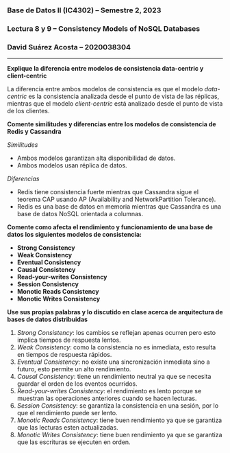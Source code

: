 ### **Base de Datos II (IC4302)** – Semestre 2, 2023
### **Lectura 8 y 9** – Consistency Models of NoSQL Databases
### David Suárez Acosta – 2020038304
____

**Explique la diferencia entre modelos de consistencia data-centric y client-centric**

La diferencia entre ambos modelos de consistencia es que el modelo *data-centric* es la consistencia analizada desde el punto de vista de las réplicas, mientras que el modelo *client-centric* está analizado desde el punto de vista de los clientes.

**Comente similitudes y diferencias entre los modelos de consistencia de Redis y Cassandra**

*Similitudes*

- Ambos modelos garantizan alta disponibilidad de datos.
- Ambos modelos usan réplica de datos.

*Diferencias*

- Redis tiene consistencia fuerte mientras que Cassandra sigue el teorema 
CAP usando AP (Availability and NetworkPartition Tolerance).
- Redis es una base de datos en memoria mientras que Cassandra es una base de datos NoSQL orientada a columnas.

**Comente como afecta el rendimiento y funcionamiento de una base de datos los siguientes modelos de consistencia:**

- **Strong Consistency**
- **Weak Consistency**
- **Eventual Consistency**
- **Causal Consistency**
- **Read-your-writes Consistency**
- **Session Consistency**
- **Monotic Reads Consistency**
- **Monotic Writes Consistency**

**Use sus propias palabras y lo discutido en clase acerca de arquitectura de bases de datos distribuidas**

1. *Strong Consistency*: los cambios se reflejan apenas ocurren pero esto implica tiempos de respuesta lentos.
2. *Weak Consistency*: como la consistencia no es inmediata, esto resulta en tiempos de respuesta rápidos.
3. *Eventual Consistency*: no existe una sincronización inmediata sino a futuro, esto permite un alto rendimiento.
4. *Causal Consistency*: tiene un rendimiento neutral ya que se necesita guardar el orden de los eventos ocurridos.
5. *Read-your-writes Consistency*: el rendimiento es lento porque se muestran las operaciones anteriores cuando se hacen lecturas.
6. *Session Consistency*: se garantiza la consistencia en una sesión, por lo que el rendimiento puede ser lento.
7. *Monotic Reads Consistency*: tiene buen rendimiento ya que se garantiza que las lecturas esten actualizadas.
8. *Monotic Writes Consistency*: tiene buen rendimiento ya que se garantiza  que las escrituras se ejecuten en orden.